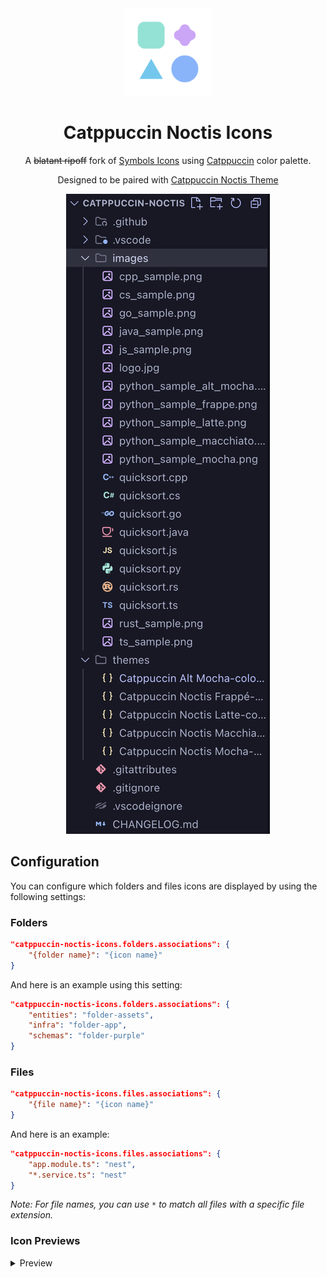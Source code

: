 <div align="center">

<img src="https://raw.githubusercontent.com/alexdauenhauer/catppuccin-noctis-icons/main/logo.png" width="140" />

# Catppuccin Noctis Icons

A ~~blatant ripoff~~ fork of [Symbols Icons](https://github.com/miguelsolorio/vscode-symbols) using [Catppuccin](https://github.com/catppuccin/catppuccin) color palette.

Designed to be paired with [Catppuccin Noctis Theme](https://marketplace.visualstudio.com/items?itemName=AlexDauenhauer.catppuccin-noctis)

![Preview of extension](https://raw.githubusercontent.com/alexdauenhauer/catppuccin-noctis-icons/main/preview.png)

</div>

## Configuration

You can configure which folders and files icons are displayed by using the following settings:

### Folders

```json
"catppuccin-noctis-icons.folders.associations": {
    "{folder name}": "{icon name}"
}
```

And here is an example using this setting:

```json
"catppuccin-noctis-icons.folders.associations": {
    "entities": "folder-assets",
    "infra": "folder-app",
    "schemas": "folder-purple"
}
```

### Files

```json
"catppuccin-noctis-icons.files.associations": {
    "{file name}": "{icon name}"
}
```

And here is an example:

```json
"catppuccin-noctis-icons.files.associations": {
    "app.module.ts": "nest",
    "*.service.ts": "nest"
}
```

_Note: For file names, you can use `*` to match all files with a specific file extension._

### Icon Previews

<details>
<summary>Preview</summary>

|Name|Preview|
|--|--|
|folder-android|![folder-android](https://github.com/alexdauenhauer/catppuccin-noctis-icons/raw/HEAD/preview/folders/folder-android.png)|
|folder-actions|![folder-actions](https://github.com/alexdauenhauer/catppuccin-noctis-icons/raw/HEAD/preview/folders/folder-actions.png)|
|folder-angular|![folder-angular](https://github.com/alexdauenhauer/catppuccin-noctis-icons/raw/HEAD/preview/folders/folder-angular.png)|
|folder-app|![folder-app](https://github.com/alexdauenhauer/catppuccin-noctis-icons/raw/HEAD/preview/folders/folder-app.png)|
|folder-assets|![folder-assets](https://github.com/alexdauenhauer/catppuccin-noctis-icons/raw/HEAD/preview/folders/folder-assets.png)|
|folder-auth|![folder-auth](https://github.com/alexdauenhauer/catppuccin-noctis-icons/raw/HEAD/preview/folders/folder-auth.png)|
|folder-blue-code|![folder-blue-code](https://github.com/alexdauenhauer/catppuccin-noctis-icons/raw/HEAD/preview/folders/folder-blue-code.png)|
|folder-blue-outline|![folder-blue-outline](https://github.com/alexdauenhauer/catppuccin-noctis-icons/raw/HEAD/preview/folders/folder-blue-outline.png)|
|folder-blue|![folder-blue](https://github.com/alexdauenhauer/catppuccin-noctis-icons/raw/HEAD/preview/folders/folder-blue.png)|
|folder-config|![folder-config](https://github.com/alexdauenhauer/catppuccin-noctis-icons/raw/HEAD/preview/folders/folder-config.png)|
|folder-context|![folder-context](https://github.com/alexdauenhauer/catppuccin-noctis-icons/raw/HEAD/preview/folders/folder-context.png)|
|folder-core|![folder-core](https://github.com/alexdauenhauer/catppuccin-noctis-icons/raw/HEAD/preview/folders/folder-core.png)|
|folder-database|![folder-database](https://github.com/alexdauenhauer/catppuccin-noctis-icons/raw/HEAD/preview/folders/folder-database.png)|
|folder-drizzle|![folder-drizzle](https://github.com/alexdauenhauer/catppuccin-noctis-icons/raw/HEAD/preview/folders/folder-drizzle.png)|
|folder-effects|![folder-effects](https://github.com/alexdauenhauer/catppuccin-noctis-icons/raw/HEAD/preview/folders/folder-effects.png)|
|folder-facade|![folder-facade](https://github.com/alexdauenhauer/catppuccin-noctis-icons/raw/HEAD/preview/folders/folder-facade.png)|
|folder-firebase|![folder-firebase](https://github.com/alexdauenhauer/catppuccin-noctis-icons/raw/HEAD/preview/folders/folder-firebase.png)|
|folder-github|![folder-github](https://github.com/alexdauenhauer/catppuccin-noctis-icons/raw/HEAD/preview/folders/folder-github.png)|
|folder-gray-code|![folder-gray-code](https://github.com/alexdauenhauer/catppuccin-noctis-icons/raw/HEAD/preview/folders/folder-gray-code.png)|
|folder-gray-outline|![folder-gray-outline](https://github.com/alexdauenhauer/catppuccin-noctis-icons/raw/HEAD/preview/folders/folder-gray-outline.png)|
|folder-gray|![folder-gray](https://github.com/alexdauenhauer/catppuccin-noctis-icons/raw/HEAD/preview/folders/folder-gray.png)|
|folder-green-code|![folder-green-code](https://github.com/alexdauenhauer/catppuccin-noctis-icons/raw/HEAD/preview/folders/folder-green-code.png)|
|folder-green-outline|![folder-green-outline](https://github.com/alexdauenhauer/catppuccin-noctis-icons/raw/HEAD/preview/folders/folder-green-outline.png)|
|folder-green|![folder-green](https://github.com/alexdauenhauer/catppuccin-noctis-icons/raw/HEAD/preview/folders/folder-green.png)|
|folder-helpers|![folder-helpers](https://github.com/alexdauenhauer/catppuccin-noctis-icons/raw/HEAD/preview/folders/folder-helpers.png)|
|folder-images|![folder-images](https://github.com/alexdauenhauer/catppuccin-noctis-icons/raw/HEAD/preview/folders/folder-images.png)|
|folder-intefaces|![folder-intefaces](https://github.com/alexdauenhauer/catppuccin-noctis-icons/raw/HEAD/preview/folders/folder-intefaces.png)|
|folder-ios|![folder-ios](https://github.com/alexdauenhauer/catppuccin-noctis-icons/raw/HEAD/preview/folders/folder-ios.png)|
|folder-layout|![folder-layout](https://github.com/alexdauenhauer/catppuccin-noctis-icons/raw/HEAD/preview/folders/folder-layout.png)|
|folder-mail|![folder-mail](https://github.com/alexdauenhauer/catppuccin-noctis-icons/raw/HEAD/preview/folders/folder-mail.png)|
|folder-middleware|![folder-middleware](https://github.com/alexdauenhauer/catppuccin-noctis-icons/raw/HEAD/preview/folders/folder-middleware.png)|
|folder-models|![folder-models](https://github.com/alexdauenhauer/catppuccin-noctis-icons/raw/HEAD/preview/folders/folder-models.png)|
|folder-modules|![folder-modules](https://github.com/alexdauenhauer/catppuccin-noctis-icons/raw/HEAD/preview/folders/folder-modules.png)|
|folder-orange-code|![folder-orange-code](https://github.com/alexdauenhauer/catppuccin-noctis-icons/raw/HEAD/preview/folders/folder-orange-code.png)|
|folder-orange-outline|![folder-orange-outline](https://github.com/alexdauenhauer/catppuccin-noctis-icons/raw/HEAD/preview/folders/folder-orange-outline.png)|
|folder-orange|![folder-orange](https://github.com/alexdauenhauer/catppuccin-noctis-icons/raw/HEAD/preview/folders/folder-orange.png)|
|folder-prisma|![folder-prisma](https://github.com/alexdauenhauer/catppuccin-noctis-icons/raw/HEAD/preview/folders/folder-prisma.png)|
|folder-purple-code|![folder-purple-code](https://github.com/alexdauenhauer/catppuccin-noctis-icons/raw/HEAD/preview/folders/folder-purple-code.png)|
|folder-purple-outline|![folder-purple-outline](https://github.com/alexdauenhauer/catppuccin-noctis-icons/raw/HEAD/preview/folders/folder-purple-outline.png)|
|folder-purple|![folder-purple](https://github.com/alexdauenhauer/catppuccin-noctis-icons/raw/HEAD/preview/folders/folder-purple.png)|
|folder-red-code|![folder-red-code](https://github.com/alexdauenhauer/catppuccin-noctis-icons/raw/HEAD/preview/folders/folder-red-code.png)|
|folder-red-outline|![folder-red-outline](https://github.com/alexdauenhauer/catppuccin-noctis-icons/raw/HEAD/preview/folders/folder-red-outline.png)|
|folder-red|![folder-red](https://github.com/alexdauenhauer/catppuccin-noctis-icons/raw/HEAD/preview/folders/folder-red.png)|
|folder-reducer|![folder-reducer](https://github.com/alexdauenhauer/catppuccin-noctis-icons/raw/HEAD/preview/folders/folder-reducer.png)|
|folder-router|![folder-router](https://github.com/alexdauenhauer/catppuccin-noctis-icons/raw/HEAD/preview/folders/folder-router.png)|
|folder-selector|![folder-selector](https://github.com/alexdauenhauer/catppuccin-noctis-icons/raw/HEAD/preview/folders/folder-selector.png)|
|folder-shared|![folder-shared](https://github.com/alexdauenhauer/catppuccin-noctis-icons/raw/HEAD/preview/folders/folder-shared.png)|
|folder-sky-code|![folder-sky-code](https://github.com/alexdauenhauer/catppuccin-noctis-icons/raw/HEAD/preview/folders/folder-sky-code.png)|
|folder-sky-outline|![folder-sky-outline](https://github.com/alexdauenhauer/catppuccin-noctis-icons/raw/HEAD/preview/folders/folder-sky-outline.png)|
|folder-sky|![folder-sky](https://github.com/alexdauenhauer/catppuccin-noctis-icons/raw/HEAD/preview/folders/folder-sky.png)|
|folder-supabase|![folder-supabase](https://github.com/alexdauenhauer/catppuccin-noctis-icons/raw/HEAD/preview/folders/folder-supabase.png)|
|folder-target|![folder-target](https://github.com/alexdauenhauer/catppuccin-noctis-icons/raw/HEAD/preview/folders/folder-target.png)|
|folder-tina|![folder-tina](https://github.com/alexdauenhauer/catppuccin-noctis-icons/raw/HEAD/preview/folders/folder-tina.png)|
|folder-utils|![folder-utils](https://github.com/alexdauenhauer/catppuccin-noctis-icons/raw/HEAD/preview/folders/folder-utils.png)|
|folder-vercel|![folder-vercel](https://github.com/alexdauenhauer/catppuccin-noctis-icons/raw/HEAD/preview/folders/folder-vercel.png)|
|folder-yellow-code|![folder-yellow-code](https://github.com/alexdauenhauer/catppuccin-noctis-icons/raw/HEAD/preview/folders/folder-yellow-code.png)|
|folder-yellow-outline|![folder-yellow-outline](https://github.com/alexdauenhauer/catppuccin-noctis-icons/raw/HEAD/preview/folders/folder-yellow-outline.png)|
|folder-yellow|![folder-yellow](https://github.com/alexdauenhauer/catppuccin-noctis-icons/raw/HEAD/preview/folders/folder-yellow.png)|
|folder|![folder](https://github.com/alexdauenhauer/catppuccin-noctis-icons/raw/HEAD/preview/folders/folder.png)|
|angular-component|![angular-component](https://github.com/alexdauenhauer/catppuccin-noctis-icons/raw/HEAD/preview/files/angular-component.png)|
|angular-service|![angular-service](https://github.com/alexdauenhauer/catppuccin-noctis-icons/raw/HEAD/preview/files/angular-service.png)|
|angular|![angular](https://github.com/alexdauenhauer/catppuccin-noctis-icons/raw/HEAD/preview/files/angular.png)|
|astro|![astro](https://github.com/alexdauenhauer/catppuccin-noctis-icons/raw/HEAD/preview/files/astro.png)|
|audio|![audio](https://github.com/alexdauenhauer/catppuccin-noctis-icons/raw/HEAD/preview/files/audio.png)|
|babel|![babel](https://github.com/alexdauenhauer/catppuccin-noctis-icons/raw/HEAD/preview/files/babel.png)|
|biome|![biome](https://github.com/alexdauenhauer/catppuccin-noctis-icons/raw/HEAD/preview/files/biome.png)|
|brackets-blue|![brackets-blue](https://github.com/alexdauenhauer/catppuccin-noctis-icons/raw/HEAD/preview/files/brackets-blue.png)|
|brackets-gray|![brackets-gray](https://github.com/alexdauenhauer/catppuccin-noctis-icons/raw/HEAD/preview/files/brackets-gray.png)|
|brackets-green|![brackets-green](https://github.com/alexdauenhauer/catppuccin-noctis-icons/raw/HEAD/preview/files/brackets-green.png)|
|brackets-orange|![brackets-orange](https://github.com/alexdauenhauer/catppuccin-noctis-icons/raw/HEAD/preview/files/brackets-orange.png)|
|brackets-purple|![brackets-purple](https://github.com/alexdauenhauer/catppuccin-noctis-icons/raw/HEAD/preview/files/brackets-purple.png)|
|brackets-red|![brackets-red](https://github.com/alexdauenhauer/catppuccin-noctis-icons/raw/HEAD/preview/files/brackets-red.png)|
|brackets-sky|![brackets-sky](https://github.com/alexdauenhauer/catppuccin-noctis-icons/raw/HEAD/preview/files/brackets-sky.png)|
|brackets-yellow|![brackets-yellow](https://github.com/alexdauenhauer/catppuccin-noctis-icons/raw/HEAD/preview/files/brackets-yellow.png)|
|bun|![bun](https://github.com/alexdauenhauer/catppuccin-noctis-icons/raw/HEAD/preview/files/bun.png)|
|c|![c](https://github.com/alexdauenhauer/catppuccin-noctis-icons/raw/HEAD/preview/files/c.png)|
|capacitor|![capacitor](https://github.com/alexdauenhauer/catppuccin-noctis-icons/raw/HEAD/preview/files/capacitor.png)|
|clojure|![clojure](https://github.com/alexdauenhauer/catppuccin-noctis-icons/raw/HEAD/preview/files/clojure.png)|
|cloudflare-workers|![cloudflare-workers](https://github.com/alexdauenhauer/catppuccin-noctis-icons/raw/HEAD/preview/files/cloudflare-workers.png)|
|cmake|![cmake](https://github.com/alexdauenhauer/catppuccin-noctis-icons/raw/HEAD/preview/files/cmake.png)|
|code-blue|![code-blue](https://github.com/alexdauenhauer/catppuccin-noctis-icons/raw/HEAD/preview/files/code-blue.png)|
|code-gray|![code-gray](https://github.com/alexdauenhauer/catppuccin-noctis-icons/raw/HEAD/preview/files/code-gray.png)|
|code-green|![code-green](https://github.com/alexdauenhauer/catppuccin-noctis-icons/raw/HEAD/preview/files/code-green.png)|
|code-orange|![code-orange](https://github.com/alexdauenhauer/catppuccin-noctis-icons/raw/HEAD/preview/files/code-orange.png)|
|code-purple|![code-purple](https://github.com/alexdauenhauer/catppuccin-noctis-icons/raw/HEAD/preview/files/code-purple.png)|
|code-red|![code-red](https://github.com/alexdauenhauer/catppuccin-noctis-icons/raw/HEAD/preview/files/code-red.png)|
|code-sky|![code-sky](https://github.com/alexdauenhauer/catppuccin-noctis-icons/raw/HEAD/preview/files/code-sky.png)|
|code-yellow|![code-yellow](https://github.com/alexdauenhauer/catppuccin-noctis-icons/raw/HEAD/preview/files/code-yellow.png)|
|coffeescript|![coffeescript](https://github.com/alexdauenhauer/catppuccin-noctis-icons/raw/HEAD/preview/files/coffeescript.png)|
|coldfusion|![coldfusion](https://github.com/alexdauenhauer/catppuccin-noctis-icons/raw/HEAD/preview/files/coldfusion.png)|
|contentlayer|![contentlayer](https://github.com/alexdauenhauer/catppuccin-noctis-icons/raw/HEAD/preview/files/contentlayer.png)|
|cplus|![cplus](https://github.com/alexdauenhauer/catppuccin-noctis-icons/raw/HEAD/preview/files/cplus.png)|
|crystal|![crystal](https://github.com/alexdauenhauer/catppuccin-noctis-icons/raw/HEAD/preview/files/crystal.png)|
|csharp|![csharp](https://github.com/alexdauenhauer/catppuccin-noctis-icons/raw/HEAD/preview/files/csharp.png)|
|csv|![csv](https://github.com/alexdauenhauer/catppuccin-noctis-icons/raw/HEAD/preview/files/csv.png)|
|cucumber|![cucumber](https://github.com/alexdauenhauer/catppuccin-noctis-icons/raw/HEAD/preview/files/cucumber.png)|
|cypress|![cypress](https://github.com/alexdauenhauer/catppuccin-noctis-icons/raw/HEAD/preview/files/cypress.png)|
|dart|![dart](https://github.com/alexdauenhauer/catppuccin-noctis-icons/raw/HEAD/preview/files/dart.png)|
|database|![database](https://github.com/alexdauenhauer/catppuccin-noctis-icons/raw/HEAD/preview/files/database.png)|
|deno|![deno](https://github.com/alexdauenhauer/catppuccin-noctis-icons/raw/HEAD/preview/files/deno.png)|
|docker|![docker](https://github.com/alexdauenhauer/catppuccin-noctis-icons/raw/HEAD/preview/files/docker.png)|
|document|![document](https://github.com/alexdauenhauer/catppuccin-noctis-icons/raw/HEAD/preview/files/document.png)|
|drawio|![drawio](https://github.com/alexdauenhauer/catppuccin-noctis-icons/raw/HEAD/preview/files/drawio.png)|
|drizzle|![drizzle](https://github.com/alexdauenhauer/catppuccin-noctis-icons/raw/HEAD/preview/files/drizzle.png)|
|dts|![dts](https://github.com/alexdauenhauer/catppuccin-noctis-icons/raw/HEAD/preview/files/dts.png)|
|dune|![dune](https://github.com/alexdauenhauer/catppuccin-noctis-icons/raw/HEAD/preview/files/dune.png)|
|earthfile|![earthfile](https://github.com/alexdauenhauer/catppuccin-noctis-icons/raw/HEAD/preview/files/earthfile.png)|
|editorconfig|![editorconfig](https://github.com/alexdauenhauer/catppuccin-noctis-icons/raw/HEAD/preview/files/editorconfig.png)|
|elixir|![elixir](https://github.com/alexdauenhauer/catppuccin-noctis-icons/raw/HEAD/preview/files/elixir.png)|
|erlang|![erlang](https://github.com/alexdauenhauer/catppuccin-noctis-icons/raw/HEAD/preview/files/erlang.png)|
|eslint|![eslint](https://github.com/alexdauenhauer/catppuccin-noctis-icons/raw/HEAD/preview/files/eslint.png)|
|exe|![exe](https://github.com/alexdauenhauer/catppuccin-noctis-icons/raw/HEAD/preview/files/exe.png)|
|expressive-code|![expressive-code](https://github.com/alexdauenhauer/catppuccin-noctis-icons/raw/HEAD/preview/files/expressive-code.png)|
|firebase|![firebase](https://github.com/alexdauenhauer/catppuccin-noctis-icons/raw/HEAD/preview/files/firebase.png)|
|font|![font](https://github.com/alexdauenhauer/catppuccin-noctis-icons/raw/HEAD/preview/files/font.png)|
|fsharp|![fsharp](https://github.com/alexdauenhauer/catppuccin-noctis-icons/raw/HEAD/preview/files/fsharp.png)|
|gatsby|![gatsby](https://github.com/alexdauenhauer/catppuccin-noctis-icons/raw/HEAD/preview/files/gatsby.png)|
|gear|![gear](https://github.com/alexdauenhauer/catppuccin-noctis-icons/raw/HEAD/preview/files/gear.png)|
|gif|![gif](https://github.com/alexdauenhauer/catppuccin-noctis-icons/raw/HEAD/preview/files/gif.png)|
|git|![git](https://github.com/alexdauenhauer/catppuccin-noctis-icons/raw/HEAD/preview/files/git.png)|
|github|![github](https://github.com/alexdauenhauer/catppuccin-noctis-icons/raw/HEAD/preview/files/github.png)|
|gleam|![gleam](https://github.com/alexdauenhauer/catppuccin-noctis-icons/raw/HEAD/preview/files/gleam.png)|
|go-mod|![go-mod](https://github.com/alexdauenhauer/catppuccin-noctis-icons/raw/HEAD/preview/files/go-mod.png)|
|go|![go](https://github.com/alexdauenhauer/catppuccin-noctis-icons/raw/HEAD/preview/files/go.png)|
|gradle|![gradle](https://github.com/alexdauenhauer/catppuccin-noctis-icons/raw/HEAD/preview/files/gradle.png)|
|graphql|![graphql](https://github.com/alexdauenhauer/catppuccin-noctis-icons/raw/HEAD/preview/files/graphql.png)|
|gulp|![gulp](https://github.com/alexdauenhauer/catppuccin-noctis-icons/raw/HEAD/preview/files/gulp.png)|
|h|![h](https://github.com/alexdauenhauer/catppuccin-noctis-icons/raw/HEAD/preview/files/h.png)|
|haml|![haml](https://github.com/alexdauenhauer/catppuccin-noctis-icons/raw/HEAD/preview/files/haml.png)|
|haskell|![haskell](https://github.com/alexdauenhauer/catppuccin-noctis-icons/raw/HEAD/preview/files/haskell.png)|
|http|![http](https://github.com/alexdauenhauer/catppuccin-noctis-icons/raw/HEAD/preview/files/http.png)|
|hugo|![hugo](https://github.com/alexdauenhauer/catppuccin-noctis-icons/raw/HEAD/preview/files/hugo.png)|
|i18n|![i18n](https://github.com/alexdauenhauer/catppuccin-noctis-icons/raw/HEAD/preview/files/i18n.png)|
|ignore|![ignore](https://github.com/alexdauenhauer/catppuccin-noctis-icons/raw/HEAD/preview/files/ignore.png)|
|image|![image](https://github.com/alexdauenhauer/catppuccin-noctis-icons/raw/HEAD/preview/files/image.png)|
|ionic|![ionic](https://github.com/alexdauenhauer/catppuccin-noctis-icons/raw/HEAD/preview/files/ionic.png)|
|java|![java](https://github.com/alexdauenhauer/catppuccin-noctis-icons/raw/HEAD/preview/files/java.png)|
|jenkins|![jenkins](https://github.com/alexdauenhauer/catppuccin-noctis-icons/raw/HEAD/preview/files/jenkins.png)|
|jest|![jest](https://github.com/alexdauenhauer/catppuccin-noctis-icons/raw/HEAD/preview/files/jest.png)|
|js-test|![js-test](https://github.com/alexdauenhauer/catppuccin-noctis-icons/raw/HEAD/preview/files/js-test.png)|
|js|![js](https://github.com/alexdauenhauer/catppuccin-noctis-icons/raw/HEAD/preview/files/js.png)|
|julia-markdown|![julia-markdown](https://github.com/alexdauenhauer/catppuccin-noctis-icons/raw/HEAD/preview/files/julia-markdown.png)|
|julia|![julia](https://github.com/alexdauenhauer/catppuccin-noctis-icons/raw/HEAD/preview/files/julia.png)|
|keystatic|![keystatic](https://github.com/alexdauenhauer/catppuccin-noctis-icons/raw/HEAD/preview/files/keystatic.png)|
|knip|![knip](https://github.com/alexdauenhauer/catppuccin-noctis-icons/raw/HEAD/preview/files/knip.png)|
|kotlin|![kotlin](https://github.com/alexdauenhauer/catppuccin-noctis-icons/raw/HEAD/preview/files/kotlin.png)|
|laravel|![laravel](https://github.com/alexdauenhauer/catppuccin-noctis-icons/raw/HEAD/preview/files/laravel.png)|
|license|![license](https://github.com/alexdauenhauer/catppuccin-noctis-icons/raw/HEAD/preview/files/license.png)|
|liquid|![liquid](https://github.com/alexdauenhauer/catppuccin-noctis-icons/raw/HEAD/preview/files/liquid.png)|
|lock|![lock](https://github.com/alexdauenhauer/catppuccin-noctis-icons/raw/HEAD/preview/files/lock.png)|
|lua|![lua](https://github.com/alexdauenhauer/catppuccin-noctis-icons/raw/HEAD/preview/files/lua.png)|
|lunaria|![lunaria](https://github.com/alexdauenhauer/catppuccin-noctis-icons/raw/HEAD/preview/files/lunaria.png)|
|markdoc|![markdoc](https://github.com/alexdauenhauer/catppuccin-noctis-icons/raw/HEAD/preview/files/markdoc.png)|
|markdown|![markdown](https://github.com/alexdauenhauer/catppuccin-noctis-icons/raw/HEAD/preview/files/markdown.png)|
|mdx|![mdx](https://github.com/alexdauenhauer/catppuccin-noctis-icons/raw/HEAD/preview/files/mdx.png)|
|minecraft|![minecraft](https://github.com/alexdauenhauer/catppuccin-noctis-icons/raw/HEAD/preview/files/minecraft.png)|
|nest|![nest](https://github.com/alexdauenhauer/catppuccin-noctis-icons/raw/HEAD/preview/files/nest.png)|
|nest-controller|![nest-controller](https://github.com/alexdauenhauer/catppuccin-noctis-icons/raw/HEAD/preview/files/nest-controller.png)|
|nest-service|![nest-service](https://github.com/alexdauenhauer/catppuccin-noctis-icons/raw/HEAD/preview/files/nest-service.png)|
|netlify|![netlify](https://github.com/alexdauenhauer/catppuccin-noctis-icons/raw/HEAD/preview/files/netlify.png)|
|next|![next](https://github.com/alexdauenhauer/catppuccin-noctis-icons/raw/HEAD/preview/files/next.png)|
|nix|![nix](https://github.com/alexdauenhauer/catppuccin-noctis-icons/raw/HEAD/preview/files/nix.png)|
|node|![node](https://github.com/alexdauenhauer/catppuccin-noctis-icons/raw/HEAD/preview/files/node.png)|
|nodemon|![nodemon](https://github.com/alexdauenhauer/catppuccin-noctis-icons/raw/HEAD/preview/files/nodemon.png)|
|notebook|![notebook](https://github.com/alexdauenhauer/catppuccin-noctis-icons/raw/HEAD/preview/files/notebook.png)|
|npm|![npm](https://github.com/alexdauenhauer/catppuccin-noctis-icons/raw/HEAD/preview/files/npm.png)|
|nunjucks|![nunjucks](https://github.com/alexdauenhauer/catppuccin-noctis-icons/raw/HEAD/preview/files/nunjucks.png)|
|nuxt|![nuxt](https://github.com/alexdauenhauer/catppuccin-noctis-icons/raw/HEAD/preview/files/nuxt.png)|
|ocaml|![ocaml](https://github.com/alexdauenhauer/catppuccin-noctis-icons/raw/HEAD/preview/files/ocaml.png)|
|panda|![panda](https://github.com/alexdauenhauer/catppuccin-noctis-icons/raw/HEAD/preview/files/panda.png)|
|patch|![patch](https://github.com/alexdauenhauer/catppuccin-noctis-icons/raw/HEAD/preview/files/patch.png)|
|pdf|![pdf](https://github.com/alexdauenhauer/catppuccin-noctis-icons/raw/HEAD/preview/files/pdf.png)|
|perl|![perl](https://github.com/alexdauenhauer/catppuccin-noctis-icons/raw/HEAD/preview/files/perl.png)|
|php|![php](https://github.com/alexdauenhauer/catppuccin-noctis-icons/raw/HEAD/preview/files/php.png)|
|pkl|![pkl](https://github.com/alexdauenhauer/catppuccin-noctis-icons/raw/HEAD/preview/files/pkl.png)|
|pnpm|![pnpm](https://github.com/alexdauenhauer/catppuccin-noctis-icons/raw/HEAD/preview/files/pnpm.png)|
|postcss|![postcss](https://github.com/alexdauenhauer/catppuccin-noctis-icons/raw/HEAD/preview/files/postcss.png)|
|prettier|![prettier](https://github.com/alexdauenhauer/catppuccin-noctis-icons/raw/HEAD/preview/files/prettier.png)|
|prisma|![prisma](https://github.com/alexdauenhauer/catppuccin-noctis-icons/raw/HEAD/preview/files/prisma.png)|
|proto|![proto](https://github.com/alexdauenhauer/catppuccin-noctis-icons/raw/HEAD/preview/files/proto.png)|
|pug|![pug](https://github.com/alexdauenhauer/catppuccin-noctis-icons/raw/HEAD/preview/files/pug.png)|
|pulumi|![pulumi](https://github.com/alexdauenhauer/catppuccin-noctis-icons/raw/HEAD/preview/files/pulumi.png)|
|puzzle|![puzzle](https://github.com/alexdauenhauer/catppuccin-noctis-icons/raw/HEAD/preview/files/puzzle.png)|
|python|![python](https://github.com/alexdauenhauer/catppuccin-noctis-icons/raw/HEAD/preview/files/python.png)|
|r|![r](https://github.com/alexdauenhauer/catppuccin-noctis-icons/raw/HEAD/preview/files/r.png)|
|razor|![razor](https://github.com/alexdauenhauer/catppuccin-noctis-icons/raw/HEAD/preview/files/razor.png)|
|react-test|![react-test](https://github.com/alexdauenhauer/catppuccin-noctis-icons/raw/HEAD/preview/files/react-test.png)|
|react-ts|![react-ts](https://github.com/alexdauenhauer/catppuccin-noctis-icons/raw/HEAD/preview/files/react-ts.png)|
|react|![react](https://github.com/alexdauenhauer/catppuccin-noctis-icons/raw/HEAD/preview/files/react.png)|
|redux-actions|![redux-actions](https://github.com/alexdauenhauer/catppuccin-noctis-icons/raw/HEAD/preview/files/redux-actions.png)|
|redux-effects|![redux-effects](https://github.com/alexdauenhauer/catppuccin-noctis-icons/raw/HEAD/preview/files/redux-effects.png)|
|redux-facade|![redux-facade](https://github.com/alexdauenhauer/catppuccin-noctis-icons/raw/HEAD/preview/files/redux-facade.png)|
|redux-reducer|![redux-reducer](https://github.com/alexdauenhauer/catppuccin-noctis-icons/raw/HEAD/preview/files/redux-reducer.png)|
|redux-selector|![redux-selector](https://github.com/alexdauenhauer/catppuccin-noctis-icons/raw/HEAD/preview/files/redux-selector.png)|
|rescript-interface|![rescript-interface](https://github.com/alexdauenhauer/catppuccin-noctis-icons/raw/HEAD/preview/files/rescript-interface.png)|
|rescript|![rescript](https://github.com/alexdauenhauer/catppuccin-noctis-icons/raw/HEAD/preview/files/rescript.png)|
|robot|![robot](https://github.com/alexdauenhauer/catppuccin-noctis-icons/raw/HEAD/preview/files/robot.png)|
|rome|![rome](https://github.com/alexdauenhauer/catppuccin-noctis-icons/raw/HEAD/preview/files/rome.png)|
|ruby|![ruby](https://github.com/alexdauenhauer/catppuccin-noctis-icons/raw/HEAD/preview/files/ruby.png)|
|rust|![rust](https://github.com/alexdauenhauer/catppuccin-noctis-icons/raw/HEAD/preview/files/rust.png)|
|sanity|![sanity](https://github.com/alexdauenhauer/catppuccin-noctis-icons/raw/HEAD/preview/files/sanity.png)|
|sass|![sass](https://github.com/alexdauenhauer/catppuccin-noctis-icons/raw/HEAD/preview/files/sass.png)|
|sbt|![sbt](https://github.com/alexdauenhauer/catppuccin-noctis-icons/raw/HEAD/preview/files/sbt.png)|
|scala|![scala](https://github.com/alexdauenhauer/catppuccin-noctis-icons/raw/HEAD/preview/files/scala.png)|
|severless|![severless](https://github.com/alexdauenhauer/catppuccin-noctis-icons/raw/HEAD/preview/files/severless.png)|
|shell|![shell](https://github.com/alexdauenhauer/catppuccin-noctis-icons/raw/HEAD/preview/files/shell.png)|
|solidity|![solidity](https://github.com/alexdauenhauer/catppuccin-noctis-icons/raw/HEAD/preview/files/solidity.png)|
|storybook|![storybook](https://github.com/alexdauenhauer/catppuccin-noctis-icons/raw/HEAD/preview/files/storybook.png)|
|stylelint|![stylelint](https://github.com/alexdauenhauer/catppuccin-noctis-icons/raw/HEAD/preview/files/stylelint.png)|
|stylus|![stylus](https://github.com/alexdauenhauer/catppuccin-noctis-icons/raw/HEAD/preview/files/stylus.png)|
|supabase|![supabase](https://github.com/alexdauenhauer/catppuccin-noctis-icons/raw/HEAD/preview/files/supabase.png)|
|svelte|![svelte](https://github.com/alexdauenhauer/catppuccin-noctis-icons/raw/HEAD/preview/files/svelte.png)|
|svelte-ts|![svelte-ts](https://github.com/alexdauenhauer/catppuccin-noctis-icons/raw/HEAD/preview/files/svelte-ts.png)|
|svg|![svg](https://github.com/alexdauenhauer/catppuccin-noctis-icons/raw/HEAD/preview/files/svg.png)|
|svx|![svx](https://github.com/alexdauenhauer/catppuccin-noctis-icons/raw/HEAD/preview/files/svx.png)|
|swc|![swc](https://github.com/alexdauenhauer/catppuccin-noctis-icons/raw/HEAD/preview/files/swc.png)|
|swift|![swift](https://github.com/alexdauenhauer/catppuccin-noctis-icons/raw/HEAD/preview/files/swift.png)|
|tailwind|![tailwind](https://github.com/alexdauenhauer/catppuccin-noctis-icons/raw/HEAD/preview/files/tailwind.png)|
|target|![target](https://github.com/alexdauenhauer/catppuccin-noctis-icons/raw/HEAD/preview/files/target.png)|
|terraform|![terraform](https://github.com/alexdauenhauer/catppuccin-noctis-icons/raw/HEAD/preview/files/terraform.png)|
|tex|![tex](https://github.com/alexdauenhauer/catppuccin-noctis-icons/raw/HEAD/preview/files/tex.png)|
|text|![text](https://github.com/alexdauenhauer/catppuccin-noctis-icons/raw/HEAD/preview/files/text.png)|
|ts-test|![ts-test](https://github.com/alexdauenhauer/catppuccin-noctis-icons/raw/HEAD/preview/files/ts-test.png)|
|ts|![ts](https://github.com/alexdauenhauer/catppuccin-noctis-icons/raw/HEAD/preview/files/ts.png)|
|tsconfig|![tsconfig](https://github.com/alexdauenhauer/catppuccin-noctis-icons/raw/HEAD/preview/files/tsconfig.png)|
|turborepo|![turborepo](https://github.com/alexdauenhauer/catppuccin-noctis-icons/raw/HEAD/preview/files/turborepo.png)|
|twig|![twig](https://github.com/alexdauenhauer/catppuccin-noctis-icons/raw/HEAD/preview/files/twig.png)|
|unocss|![unocss](https://github.com/alexdauenhauer/catppuccin-noctis-icons/raw/HEAD/preview/files/unocss.png)|
|v|![v](https://github.com/alexdauenhauer/catppuccin-noctis-icons/raw/HEAD/preview/files/v.png)|
|vanilla-extract|![vanilla-extract](https://github.com/alexdauenhauer/catppuccin-noctis-icons/raw/HEAD/preview/files/vanilla-extract.png)|
|vercel|![vercel](https://github.com/alexdauenhauer/catppuccin-noctis-icons/raw/HEAD/preview/files/vercel.png)|
|video|![video](https://github.com/alexdauenhauer/catppuccin-noctis-icons/raw/HEAD/preview/files/video.png)|
|visual-studio|![visual-studio](https://github.com/alexdauenhauer/catppuccin-noctis-icons/raw/HEAD/preview/files/visual-studio.png)|
|vite|![vite](https://github.com/alexdauenhauer/catppuccin-noctis-icons/raw/HEAD/preview/files/vite.png)|
|vitest|![vitest](https://github.com/alexdauenhauer/catppuccin-noctis-icons/raw/HEAD/preview/files/vitest.png)|
|vue|![vue](https://github.com/alexdauenhauer/catppuccin-noctis-icons/raw/HEAD/preview/files/vue.png)|
|webpack|![webpack](https://github.com/alexdauenhauer/catppuccin-noctis-icons/raw/HEAD/preview/files/webpack.png)|
|xml|![xml](https://github.com/alexdauenhauer/catppuccin-noctis-icons/raw/HEAD/preview/files/xml.png)|
|yaml|![yaml](https://github.com/alexdauenhauer/catppuccin-noctis-icons/raw/HEAD/preview/files/yaml.png)|
|yarn|![yarn](https://github.com/alexdauenhauer/catppuccin-noctis-icons/raw/HEAD/preview/files/yarn.png)|
|zig|![zig](https://github.com/alexdauenhauer/catppuccin-noctis-icons/raw/HEAD/preview/files/zig.png)|
|zip|![zip](https://github.com/alexdauenhauer/catppuccin-noctis-icons/raw/HEAD/preview/files/zip.png)|

</details>